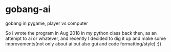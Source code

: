 # gobang-ai
gobang in pygame, player vs computer

So i wrote the program in Aug 2018 in my python class back then, as an attempt to ai or whatever, and recently I decided to dig it up and make some improvements(not only about ai but also gui and code formatting/style) :))
